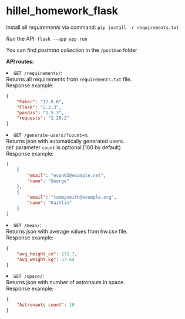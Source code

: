 # hillel_homework_flask

<p>Install all <i>requirements</i> via command: <code>pip install -r requirements.txt</code>
</p>

<p><i>Run</i> the API: <code>flask --app app run</code></p>

<p>You can find <i>postman collection</i> in the <code>/postman</code> folder</p>

<p><b>API routes:</b></p>

<li><code>GET /requirements/</code>:</li>
Returns all requirements from <code>requirements.txt</code> file.
<br>
Response example:

```json
{
    "Faker": "17.0.0",
    "Flask": "2.2.3",
    "pandas": "1.5.3",
    "requests": "2.28.2"
}
```

<li><code>GET /generate-users/?count=n</code>:</li>
Returns json with automatically generated users.
<br>
<code>GET</code> parameter <code>count</code> is optional (100 by default)
<br>
Response example:

```json
[
    {
        "email": "evan93@example.net",
        "name": "George"
    },
    {
        "email": "tammysmith@example.org",
        "name": "Kaitlin"
    }
]
```

<li><code>GET /mean/</code>:</li>
Returns json with average values from hw.csv file.
<br>
Response example:

```json
{
    "avg_height_cm": 172.7,
    "avg_weight_kg": 57.64
}
```

<li><code>GET /space/</code>:</li>
Returns json with number of astronauts in space.
<br>
Response example:

```json
{
    "Astronauts count": 10
}
```